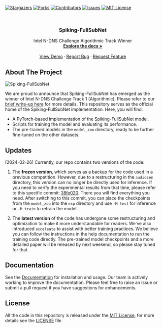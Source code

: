 <!-- PROJECT SHIELDS -->
<!--
*** I'm using markdown "reference style" links for readability.
*** Reference links are enclosed in brackets [ ] instead of parentheses ( ).
*** See the bottom of this document for the declaration of the reference variables
*** for contributors-url, forks-url, etc. This is an optional, concise syntax you may use.
*** https://www.markdownguide.org/basic-syntax/#reference-style-links
-->
[![Stargazers][stars-shield]][stars-url]
[![Forks][forks-shield]][forks-url]
[![Contributors][contributors-shield]][contributors-url]
[![Issues][issues-shield]][issues-url]
[![MIT License][license-shield]][license-url]

<!-- PROJECT LOGO -->
<br />
<div align="center">
  <h3 align="center">Spiking-FullSubNet</h3>

  <p align="center">
    Intel N-DNS Challenge Algorithmic Track Winner
    <br />
    <a href="https://haoxiangsnr.github.io/spiking-fullsubnet/"><strong>Explore the docs »</strong></a>
    <br />
    <br />
    <a href="https://github.com/haoxiangsnr/spiking-fullsubnet/">View Demo</a>
    ·
    <a href="https://github.com/haoxiangsnr/spiking-fullsubnet/issues">Report Bug</a>
    ·
    <a href="https://github.com/haoxiangsnr/spiking-fullsubnet/issues">Request Feature</a>
  </p>
</div>


<!-- ABOUT THE PROJECT -->
## About The Project

![Spiking-FullSubNet](./docs/source/images/project_image.png)

We are proud to announce that Spiking-FullSubNet has emerged as the winner of Intel N-DNS Challenge Track 1 (Algorithmic). Please refer to our [brief write-up here](./Spiking-FullSubNet.pdf) for more details. This repository serves as the official home of the Spiking-FullSubNet implementation. Here, you will find:

- A PyTorch-based implementation of the Spiking-FullSubNet model.
- Scripts for training the model and evaluating its performance.
- The pre-trained models in the `model_zoo` directory, ready to be further fine-tuned on the other datasets.

<!---
We are actively working on improving the documentation, fixing bugs and removing redundancies. Please feel free to raise an issue or submit a pull request if you have suggestions for enhancements.
Our team is diligently working on a comprehensive paper that will delve into the intricate details of Spiking-FullSuNet's architecture, its operational excellence, and the broad spectrum of its potential applications. Please stay tuned!
-->

## Updates

[2024-02-26] Currently, our repo contains two versions of the code:

1. The **frozen version**, which serves as a backup for the code used in a previous competition. However, due to a restructuring in the `audiozen` directory, this version can no longer be directly used for inference. If you need to verify the experimental results from that time, please refer to this specific commit: [38fe020](https://github.com/haoxiangsnr/spiking-fullsubnet/tree/38fe020cdb803d2fdc76a0df4b06311879c8e370). There you will find everything you need. After switching to this commit, you can place the checkpoints from the `model_zoo` into the `exp` directory and use `-M test` for inference or `-M train` to retrain the model.

2. The **latest version** of the code has undergone some restructuring and optimization to make it more understandable for readers. We've also introduced `acceleate` to assist with better training practices. We believe you can follow the instructions in the help documentation to run the training code directly. The pre-trained model checkpoints and a more detailed paper will be released by next weekend, so please stay tuned for that.



## Documentation

See the [Documentation](https://haoxiangsnr.github.io/spiking-fullsubnet/) for installation and usage. Our team is actively working to improve the documentation. Please feel free to raise an issue or submit a pull request if you have suggestions for enhancements.

## License

All the code in this repository is released under the [MIT License](https://opensource.org/licenses/MIT), for more details see the [LICENSE](LICENSE) file.


<!-- MARKDOWN LINKS & IMAGES -->
<!-- https://www.markdownguide.org/basic-syntax/#reference-style-links -->
[contributors-shield]: https://img.shields.io/github/contributors/haoxiangsnr/spiking-fullsubnet.svg?style=for-the-badge
[contributors-url]: https://github.com/haoxiangsnr/spiking-fullsubnet/graphs/contributors
[forks-shield]: https://img.shields.io/github/forks/haoxiangsnr/spiking-fullsubnet.svg?style=for-the-badge
[forks-url]: https://github.com/haoxiangsnr/spiking-fullsubnet/network/members
[stars-shield]: https://img.shields.io/github/stars/haoxiangsnr/spiking-fullsubnet.svg?style=for-the-badge
[stars-url]: https://github.com/haoxiangsnr/spiking-fullsubnet/stargazers
[issues-shield]: https://img.shields.io/github/issues/haoxiangsnr/spiking-fullsubnet.svg?style=for-the-badge
[issues-url]: https://github.com/haoxiangsnr/spiking-fullsubnet/issues
[license-shield]: https://img.shields.io/github/license/haoxiangsnr/spiking-fullsubnet.svg?style=for-the-badge
[license-url]: https://github.com/haoxiangsnr/spiking-fullsubnet/blob/master/LICENSE.txt
